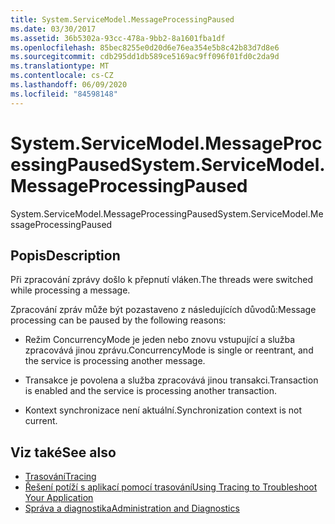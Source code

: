 ```yaml
---
title: System.ServiceModel.MessageProcessingPaused
ms.date: 03/30/2017
ms.assetid: 36b5302a-93cc-478a-9bb2-8a1601fba1df
ms.openlocfilehash: 85bec8255e0d20d6e76ea354e5b8c42b83d7d8e6
ms.sourcegitcommit: cdb295dd1db589ce5169ac9ff096f01fd0c2da9d
ms.translationtype: MT
ms.contentlocale: cs-CZ
ms.lasthandoff: 06/09/2020
ms.locfileid: "84598148"
---
```

# <a name="systemservicemodelmessageprocessingpaused"></a><span data-ttu-id="987a0-102">System.ServiceModel.MessageProcessingPaused</span><span class="sxs-lookup"><span data-stu-id="987a0-102">System.ServiceModel.MessageProcessingPaused</span></span>
<span data-ttu-id="987a0-103">System.ServiceModel.MessageProcessingPaused</span><span class="sxs-lookup"><span data-stu-id="987a0-103">System.ServiceModel.MessageProcessingPaused</span></span>  
  
## <a name="description"></a><span data-ttu-id="987a0-104">Popis</span><span class="sxs-lookup"><span data-stu-id="987a0-104">Description</span></span>  
 <span data-ttu-id="987a0-105">Při zpracování zprávy došlo k přepnutí vláken.</span><span class="sxs-lookup"><span data-stu-id="987a0-105">The threads were switched while processing a message.</span></span>  
  
 <span data-ttu-id="987a0-106">Zpracování zpráv může být pozastaveno z následujících důvodů:</span><span class="sxs-lookup"><span data-stu-id="987a0-106">Message processing can be paused by the following reasons:</span></span>  
  
- <span data-ttu-id="987a0-107">Režim ConcurrencyMode je jeden nebo znovu vstupující a služba zpracovává jinou zprávu.</span><span class="sxs-lookup"><span data-stu-id="987a0-107">ConcurrencyMode is single or reentrant, and the service is processing another message.</span></span>  
  
- <span data-ttu-id="987a0-108">Transakce je povolena a služba zpracovává jinou transakci.</span><span class="sxs-lookup"><span data-stu-id="987a0-108">Transaction is enabled and the service is processing another transaction.</span></span>  
  
- <span data-ttu-id="987a0-109">Kontext synchronizace není aktuální.</span><span class="sxs-lookup"><span data-stu-id="987a0-109">Synchronization context is not current.</span></span>  
  
## <a name="see-also"></a><span data-ttu-id="987a0-110">Viz také</span><span class="sxs-lookup"><span data-stu-id="987a0-110">See also</span></span>

- [<span data-ttu-id="987a0-111">Trasování</span><span class="sxs-lookup"><span data-stu-id="987a0-111">Tracing</span></span>](index.md)
- [<span data-ttu-id="987a0-112">Řešení potíží s aplikací pomocí trasování</span><span class="sxs-lookup"><span data-stu-id="987a0-112">Using Tracing to Troubleshoot Your Application</span></span>](using-tracing-to-troubleshoot-your-application.md)
- [<span data-ttu-id="987a0-113">Správa a diagnostika</span><span class="sxs-lookup"><span data-stu-id="987a0-113">Administration and Diagnostics</span></span>](../index.md)
